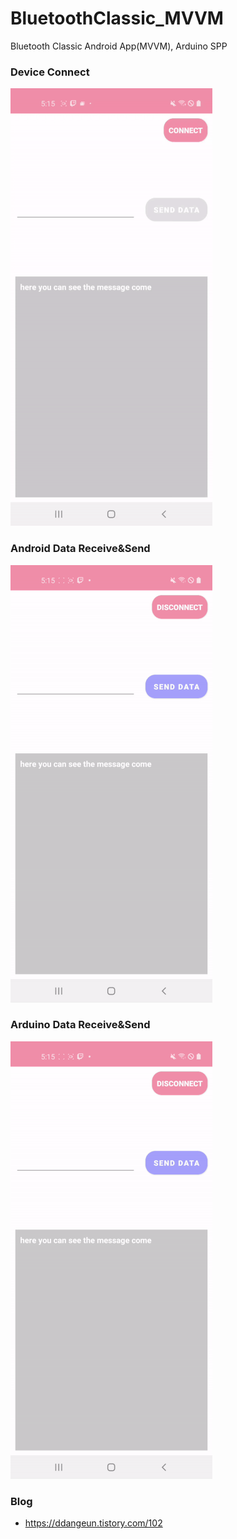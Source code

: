 # BluetoothClassic_MVVM
Bluetooth Classic Android App(MVVM), Arduino SPP


### Device Connect
![connect](https://github.com/DDANGEUN/BluetoothClassic_MVVM/blob/main/demo/android_connect.gif)

### Android Data Receive&Send
![androiddata](https://github.com/DDANGEUN/BluetoothClassic_MVVM/blob/main/demo/android_recvsend.gif)

### Arduino Data Receive&Send
![arduinodata](https://github.com/DDANGEUN/BluetoothClassic_MVVM/blob/main/demo/android_recvsend.gif)

### Blog
- https://ddangeun.tistory.com/102

